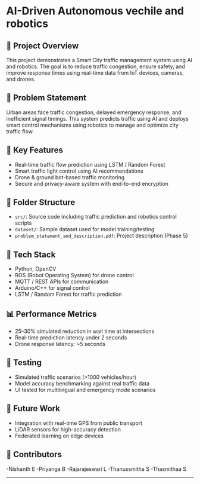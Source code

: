 # AI-Driven Autonomous vechile and robotics

## 🚦 Project Overview
This project demonstrates a Smart City traffic management system using AI and robotics. The goal is to reduce traffic congestion, ensure safety, and improve response times using real-time data from IoT devices, cameras, and drones.

## 📌 Problem Statement
Urban areas face traffic congestion, delayed emergency response, and inefficient signal timings. This system predicts traffic using AI and deploys smart control mechanisms using robotics to manage and optimize city traffic flow.

## 🧠 Key Features
- Real-time traffic flow prediction using LSTM / Random Forest
- Smart traffic light control using AI recommendations
- Drone & ground bot-based traffic monitoring
- Secure and privacy-aware system with end-to-end encryption

## 📂 Folder Structure
- `src/`: Source code including traffic prediction and robotics control scripts
- `dataset/`: Sample dataset used for model training/testing
- `problem_statement_and_description.pdf`: Project description (Phase 5)
  
## 🔧 Tech Stack
- Python, OpenCV
- ROS (Robot Operating System) for drone control
- MQTT / REST APIs for communication
- Arduino/C++ for signal control
- LSTM / Random Forest for traffic prediction

## 📊 Performance Metrics
- 25–30% simulated reduction in wait time at intersections
- Real-time prediction latency under 2 seconds
- Drone response latency: ~5 seconds

## 🧪 Testing
- Simulated traffic scenarios (>1000 vehicles/hour)
- Model accuracy benchmarking against real traffic data
- UI tested for multilingual and emergency mode scenarios

## 🤖 Future Work
- Integration with real-time GPS from public transport
- LiDAR sensors for high-accuracy detection
- Federated learning on edge devices

## 👥 Contributors
-Nishanth E
-Priyanga B
-Rajarajeswari L
-Thanussmitha S
-Thasmithaa S

---
